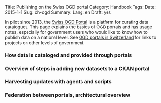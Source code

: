 Title: Publishing on the Swiss OGD portal
Category: Handbook
Tags:
Date: 2015-1-1
Slug: ch-ogd
Summary:
Lang: en
Draft: yes

In pilot since 2013, the [Swiss OGD Portal](http://opendata.admin.ch) is a platform for curating data catalogues. This page explains the basics of OGD portals and has usage notes, especially for government users who would like to know how to publish data on a national level. See [OGD portals in Switzerland](ch-ogd) for links to projects on other levels of government.

### How data is cataloged and provided through portals

### Overview of steps in adding new datasets to a CKAN portal

### Harvesting updates with agents and scripts

### Federation between portals, architectural overview
